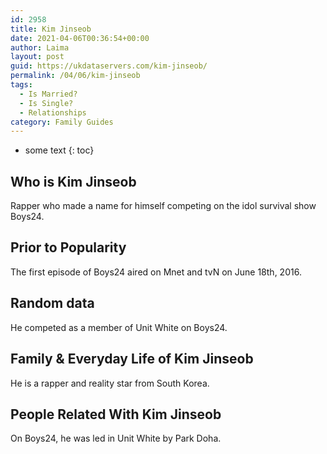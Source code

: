 ```yaml
---
id: 2958
title: Kim Jinseob
date: 2021-04-06T00:36:54+00:00
author: Laima
layout: post
guid: https://ukdataservers.com/kim-jinseob/
permalink: /04/06/kim-jinseob
tags:
  - Is Married?
  - Is Single?
  - Relationships
category: Family Guides
---
```


* some text
{: toc}


## Who is Kim Jinseob
                  
                  
                  
Rapper who made a name for himself competing on the idol survival show Boys24.
                  
              
            
              
            
                
                
                
## Prior to Popularity
                  
                  
                  
The first episode of Boys24 aired on Mnet and tvN on June 18th, 2016.
                  
              
            
              
            
                
                
                
## Random data
                  
                  
                  
He competed as a member of Unit White on Boys24.
                  
              
            
              
            
                
                
                
## Family & Everyday Life of Kim Jinseob
                  
                  
                  
He is a rapper and reality star from South Korea.
                  
              
            
              
            
                
                
                
## People Related With Kim Jinseob
                  
                  
                  
On Boys24, he was led in Unit White by Park Doha.
                  
              
            
              
            
                
              
            
              
              
            
            
              
            
          
          
          